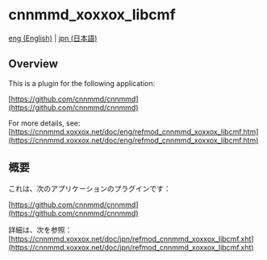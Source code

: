 # cnnmmd_xoxxox_libcmf

[eng (English)](#Overview) | [jpn (日本語)](#概要)

## Overview

This is a plugin for the following application:

[https://github.com/cnnmmd/cnnmmd](https://github.com/cnnmmd/cnnmmd)

For more details, see:  
[https://cnnmmd.xoxxox.net/doc/eng/refmod_cnnmmd_xoxxox_libcmf.htm](https://cnnmmd.xoxxox.net/doc/eng/refmod_cnnmmd_xoxxox_libcmf.htm)

## 概要

これは、次のアプリケーションのプラグインです：

[https://github.com/cnnmmd/cnnmmd](https://github.com/cnnmmd/cnnmmd)

詳細は、次を参照：[https://cnnmmd.xoxxox.net/doc/jpn/refmod_cnnmmd_xoxxox_libcmf.xht](https://cnnmmd.xoxxox.net/doc/jpn/refmod_cnnmmd_xoxxox_libcmf.xht)